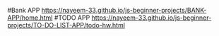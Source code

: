 #Bank APP https://nayeem-33.github.io/js-beginner-projects/BANK-APP/home.html
#TODO APP https://nayeem-33.github.io/js-beginner-projects/TO-DO-LIST-APP/todo-hw.html
